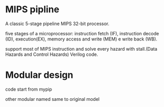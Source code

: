 
# MIPS pipline
A classic 5-stage pipeline MIPS 32-bit processor.

five stages of a microprocessor: instruction fetch (IF),
instruction decode (ID), execution(EX),
memory access and write (MEM) e write back (WB).


support most of MIPS instruction and solve every hazard with stall.(Data Hazards and Control Hazards) Verilog code.

# Modular design
code start from mypip

other modular named same to original model
